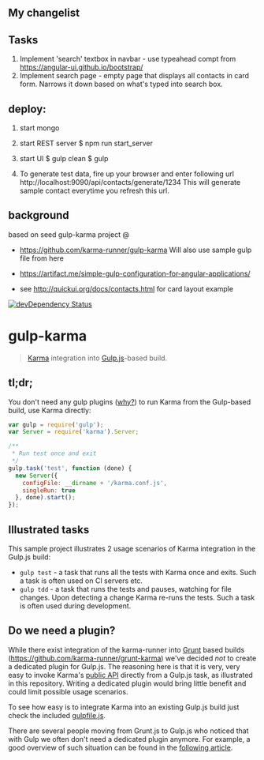 My changelist
----------------

Tasks
---------
1. Implement 'search' textbox in navbar - use typeahead compt from https://angular-ui.github.io/bootstrap/
2. Implement search page - empty page that displays all contacts in card form. Narrows it down based on what's
   typed into search box.
   
   
   
deploy:
--------
1. start mongo 
2. start REST server
   $ npm run start_server
3. start UI
    $ gulp clean
    $ gulp
    
4. To generate test data, fire up your browser and enter following url
        http://localhost:9090/api/contacts/generate/1234
    This will generate sample contact everytime you refresh this url.
    
background
------------

based on seed gulp-karma project @
- https://github.com/karma-runner/gulp-karma
Will also use sample gulp file from here 
- https://artifact.me/simple-gulp-configuration-for-angular-applications/

- see http://quickui.org/docs/contacts.html for card layout example


[![devDependency Status](https://david-dm.org/karma-runner/gulp-karma/dev-status.png?branch=master)](https://david-dm.org/karma-runner/gulp-karma#info=devDependencies)

# gulp-karma

> [Karma](https://github.com/karma-runner/karma) integration into [Gulp.js](http://gulpjs.com/)-based build.

## tl;dr;

You don't need any gulp plugins ([why?](https://github.com/karma-runner/gulp-karma#do-we-need-a-plugin)) to run Karma from the Gulp-based build, use Karma directly:

```javascript
var gulp = require('gulp');
var Server = require('karma').Server;

/**
 * Run test once and exit
 */
gulp.task('test', function (done) {
  new Server({
    configFile: __dirname + '/karma.conf.js',
    singleRun: true
  }, done).start();
});
```

## Illustrated tasks

This sample project illustrates 2 usage scenarios of Karma integration in the Gulp.js build:

* `gulp test` - a task that runs all the tests with Karma once and exits. Such a task is often used on CI servers etc.
* `gulp tdd` - a task that runs the tests and pauses, watching for file changes. Upon detecting a change Karma re-runs the tests. Such a task is often used during development.

## Do we need a plugin?

While there exist integration of the karma-runner into [Grunt](http://gruntjs.com/) based builds (https://github.com/karma-runner/grunt-karma)
we've decided _not_ to create a dedicated plugin for Gulp.js. The reasoning here is that it is very, very easy to
invoke Karma's [public API](http://karma-runner.github.io/0.12/dev/public-api.html) directly from a Gulp.js task, as illustrated in this repository. Writing a dedicated plugin
would bring little benefit and could limit possible usage scenarios.

To see how easy is to integrate Karma into an existing Gulp.js build just check the included [gulpfile.js](gulpfile.js).

There are several people moving from Grunt.js to Gulp.js who noticed that with Gulp we often don't need a dedicated plugin anymore.
For example, a good overview of such situation can be found in the [following article](http://blog.overzealous.com/post/74121048393/why-you-shouldnt-create-a-gulp-plugin-or-how-to-stop).

